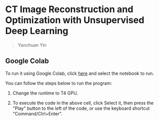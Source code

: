 # CT Image Reconstruction and Optimization with Unsupervised Deep Learning

> Yanchuan Yin

## Google Colab

To run it using Google Colab, click [here](https://colab.research.google.com/github/YYC-CHUAN/dip-CTuse) and select the notebook to run. 

You can follow the steps below to run the program:

1. Change the runtime to T4 GPU.

2. To execute the code in the above cell, click Select it, then press the "Play" button to the left of the code, or use the keyboard shortcut "Command/Ctrl+Enter".
